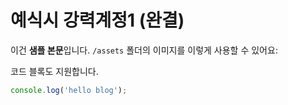 # 예식시 강력계정1 (완결)

이건 **샘플 본문**입니다. `/assets` 폴더의 이미지를 이렇게 사용할 수 있어요:

코드 블록도 지원합니다.

```js
console.log('hello blog');
```

